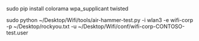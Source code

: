 sudo pip install colorama wpa_supplicant twisted

sudo python ~/Desktop/Wifi/tools/air-hammer-test.py -i wlan3 -e wifi-corp -p ~/Desktop/rockyou.txt -u ~/Desktop/Wifi/conf/wifi-corp-CONTOSO-test.user

